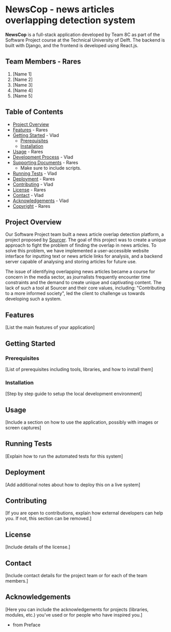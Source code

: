 # NewsCop - news articles overlapping detection system 

**NewsCop** is a full-stack application developed by Team 8C as part of the Software Project course at the Technical University of Delft. The backend is built with Django, and the frontend is developed using React.js.

## Team Members - Rares


1. [Name 1]
2. [Name 2]
3. [Name 3]
4. [Name 4]
5. [Name 5]

## Table of Contents

- [Project Overview](#project-overview)
- [Features](#features) - Rares 
- [Getting Started](#getting-started) - Vlad
  - [Prerequisites](#prerequisites)
  - [Installation](#installation)
- [Usage](#usage) - Rares
- [Development Process](#development-process) - Vlad
- [Supporting Documents](#supporing-documents) - Rares
    - Make sure to include scripts.
- [Running Tests](#running-tests) - Vlad
- [Deployment](#deployment) - Rares
- [Contributing](#contributing) - Vlad
- [License](#license) - Rares
- [Contact](#contact) - Vlad
- [Acknowledgements](#acknowledgements) - Vlad
- [Copyright](#copyright) - Rares

## Project Overview

Our Software Project team built a news article overlap detection platform, a project proposed by [Sourcer](https://getsourcer.com/about). The goal of this project was to create a unique approach to fight the
problem of finding the overlap in news articles. To solve this problem, we have implemented a user-accessible website interface for inputting text or news article links for analysis, and a backend server capable of
analysing and storing articles for future use.

The issue of identifying overlapping news articles became a course for concern in
the media sector, as journalists frequently encounter time constraints and the demand
to create unique and captivating content. The lack of such a tool at Sourcer and their
core values, including: "Contributing to a more informed society", led the client to challenge us towards developing such a system.



## Features

[List the main features of your application]

## Getting Started

### Prerequisites

[List of prerequisites including tools, libraries, and how to install them]

### Installation

[Step by step guide to setup the local development environment]

## Usage

[Include a section on how to use the application, possibly with images or screen captures]

## Running Tests

[Explain how to run the automated tests for this system]

## Deployment

[Add additional notes about how to deploy this on a live system]

## Contributing

[If you are open to contributions, explain how external developers can help you. If not, this section can be removed.]

## License

[Include details of the license.]

## Contact

[Include contact details for the project team or for each of the team members.]

## Acknowledgements

[Here you can include the acknowledgements for projects (libraries, modules, etc.) you’ve used or for people who have inspired you.]

 + from Preface


